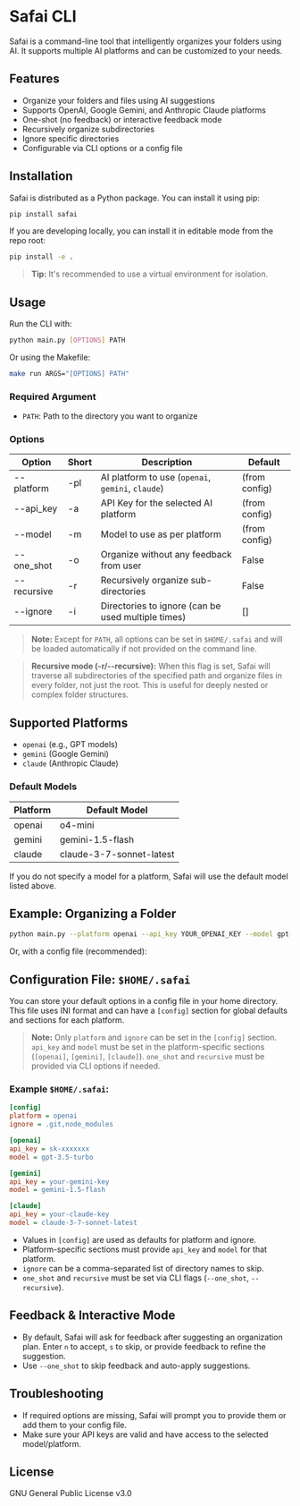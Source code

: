 # Safai CLI

Safai is a command-line tool that intelligently organizes your folders using AI. It supports multiple AI platforms and can be customized to your needs.

## Features
- Organize your folders and files using AI suggestions
- Supports OpenAI, Google Gemini, and Anthropic Claude platforms
- One-shot (no feedback) or interactive feedback mode
- Recursively organize subdirectories
- Ignore specific directories
- Configurable via CLI options or a config file

## Installation

Safai is distributed as a Python package. You can install it using pip:

```bash
pip install safai
```

If you are developing locally, you can install it in editable mode from the repo root:

```bash
pip install -e .
```

> **Tip:** It's recommended to use a virtual environment for isolation.

## Usage

Run the CLI with:

```bash
python main.py [OPTIONS] PATH
```

Or using the Makefile:

```bash
make run ARGS="[OPTIONS] PATH"
```

### Required Argument
- `PATH`: Path to the directory you want to organize

### Options
| Option         | Short | Description                                              | Default           |
| --------------|-------|----------------------------------------------------------|-------------------|
| --platform    | -pl   | AI platform to use (`openai`, `gemini`, `claude`)        | (from config)     |
| --api_key     | -a    | API Key for the selected AI platform                     | (from config)     |
| --model       | -m    | Model to use as per platform                             | (from config)     |
| --one_shot    | -o    | Organize without any feedback from user                  | False             |
| --recursive   | -r    | Recursively organize sub-directories                     | False             |
| --ignore      | -i    | Directories to ignore (can be used multiple times)       | []                |

> **Note:** Except for `PATH`, all options can be set in `$HOME/.safai` and will be loaded automatically if not provided on the command line.

> **Recursive mode (-r/--recursive):**
> When this flag is set, Safai will traverse all subdirectories of the specified path and organize files in every folder, not just the root. This is useful for deeply nested or complex folder structures.

## Supported Platforms
- `openai`   (e.g., GPT models)
- `gemini`   (Google Gemini)
- `claude`   (Anthropic Claude)

### Default Models
| Platform | Default Model              |
|----------|---------------------------|
| openai   | o4-mini                   |
| gemini   | gemini-1.5-flash          |
| claude   | claude-3-7-sonnet-latest  |

If you do not specify a model for a platform, Safai will use the default model listed above.

## Example: Organizing a Folder

```bash
python main.py --platform openai --api_key YOUR_OPENAI_KEY --model gpt-3.5-turbo /path/to/your/folder
```

Or, with a config file (recommended):

## Configuration File: `$HOME/.safai`

You can store your default options in a config file in your home directory. This file uses INI format and can have a `[config]` section for global defaults and sections for each platform.

> **Note:** Only `platform` and `ignore` can be set in the `[config]` section. `api_key` and `model` must be set in the platform-specific sections (`[openai]`, `[gemini]`, `[claude]`). `one_shot` and `recursive` must be provided via CLI options if needed.

### Example `$HOME/.safai`:

```ini
[config]
platform = openai
ignore = .git,node_modules

[openai]
api_key = sk-xxxxxxx
model = gpt-3.5-turbo

[gemini]
api_key = your-gemini-key
model = gemini-1.5-flash

[claude]
api_key = your-claude-key
model = claude-3-7-sonnet-latest
```

- Values in `[config]` are used as defaults for platform and ignore.
- Platform-specific sections must provide `api_key` and `model` for that platform.
- `ignore` can be a comma-separated list of directory names to skip.
- `one_shot` and `recursive` must be set via CLI flags (`--one_shot`, `--recursive`).

## Feedback & Interactive Mode
- By default, Safai will ask for feedback after suggesting an organization plan. Enter `n` to accept, `s` to skip, or provide feedback to refine the suggestion.
- Use `--one_shot` to skip feedback and auto-apply suggestions.

## Troubleshooting
- If required options are missing, Safai will prompt you to provide them or add them to your config file.
- Make sure your API keys are valid and have access to the selected model/platform.

## License
GNU General Public License v3.0
